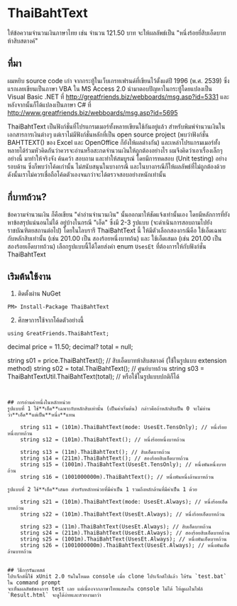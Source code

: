 # ThaiBahtText
ให้ข้อความจำนวนเงินภาษาไทย เช่น จำนวน 121.50 บาท จะให้ผลลัพธ์เป็น "หนึ่งร้อยยี่สิบเอ็ดบาทห้าสิบสตางค์"


## ที่มา
ผมหยิบ source code เก่า จากกระทู้ในเว็บเกรทเฟรนด์ที่เขียนไว้ตั้งแต่ปี 1996 (พ.ศ. 2539) ซึ่งแรกเลยเขียนเป็นภาษา VBA ใน MS Access 2.0
นำมาตอบปัญหาในกระทู้โดยแปลงเป็น Visual Basic .NET ที่ http://greatfriends.biz/webboards/msg.asp?id=5331
และหลังจากนั้นก็ได้แปลงเป็นภาษา C# ที่ http://www.greatfriends.biz/webboards/msg.asp?id=5695

ThaiBahtText เป็นฟังก์ชั่นที่โปรแกรมเมอร์ทั้งหลายเขียนใช้กันอยู่แล้ว สำหรับพิมพ์จำนวนเงินในเอกสารการเงินต่างๆ 
แต่เราไม่มีฟังก์ชั่นหลักที่เป็น open source project (พบว่าฟังก์ชั่น BAHTTEXT() ของ Excel และ OpenOffice ก็ยังให้ผลต่างกัน)
และเหล่าโปรแกรมเมอร์ทั้งหลายได้ร่วมหัวคิดกันว่าควรจะอ่านหรือสะกดจำนวนเงินให้ถูกต้องอย่างไร ผมจึงคิดว่าเอาเรื่องเล็กๆ อย่างนี้
มาทำให้จริงจัง ค้นคว้า สอบถาม และทำให้สมบูรณ์ โดยมีการทดสอบ (Unit testing) อย่างรอบด้าน ซึ่งก็พบว่าโค้ดเก่านั้น
ไม่สนับสนุนในบางกรณี และในบางกรณีก็ให้ผลลัพธ์ที่ไม่ถูกต้องด้วย ดังนั้นเราไม่ควรเชื่อถือโค้ดตัวเองจนกว่าจะได้ตรวจสอบอย่างหนักเท่านั้น

## กี่บาทถ้วน?
ข้อความจำนวนเงิน ก็คือเขียน "คำอ่านจำนวนเงิน" นั้นออกมาให้ชัดแจ้งเท่านั้นเอง โดยมีหลักการที่ยังหาข้อสรุปแน่นอนไม่ได้
อยู่บ้างในกรณี "เอ็ด" ซึ่งมี 2-3 รูปแบบ (จะดำเนินการสอบถามไปยังราชบัณฑิตยสถานต่อไป) โดยในไลบรารี ThaiBahtText นี้
ให้มีตัวเลือกสองกรณีคือ ใช้เอ็ดเฉพาะกับหลักสิบเท่านั้น (เช่น 201.00 เป็น สองร้อยหนึ่งบาทถ้น) 
และ ใช้เอ็ดเสมอ (เช่น 201.00 เป็น สองร้อยเอ็ดบาทถ้วน) เลือกรูปแบบนี้ได้โดยส่งค่า enum `UsesEt` ที่ต้องการให้กับฟังก์ชั่น ThaiBahtText

## เริมต้นใช้งาน
1. ติดตั้งผ่าน NuGet

```
PM> Install-Package ThaiBahtText
```	

2. ศึกษาการใช้จากโค้ดตัวอย่างนี้

```
using GreatFriends.ThaiBahtText;

```
decimal price = 11.50;
decimal? total = null;

string s01 = price.ThaiBahtText(); // สิบเอ็ดบาทห้าสิบสตางค์ (ใช้ในรูปแบบ extension method)
string s02 = total.ThaiBahtText(); // ศูนย์บาทถ้วน
string s03 = ThaiBahtTextUtil.ThaiBahtText(total); // หรือใช้ในรูปแบบปกติก็ได้
```		


## การอ่านค่าหนึ่งในหลักหน่วย
รูปแบบที่ 1 ใช้**เอ็ด**เฉพาะกับหลักสิบเท่านั้น (เป็นค่าเริ่มต้น) กล่าวคือถ้าหลักสิบเป็น 0 จะไม่อ่านว่า**เอ็ด**แต่เป็น**หนึ่ง**แทน

    string s11 = (101m).ThaiBahtText(mode: UsesEt.TensOnly); // หนึ่งร้อยหนึ่งบาทถ้วน
    string s12 = (101m).ThaiBahtText(); // หนึ่งร้อยหนึ่งบาทถ้วน

    string s13 = (11m).ThaiBahtText(); // สิบเอ็ดบาทถ้วน
    string s14 = (211m).ThaiBahtText(); // สองร้อยสิบเอ็ดบาทถ้วน
    string s15 = (1001m).ThaiBahtText(UsesEt.TensOnly); // หนึ่งพันหนึ่งบาทถ้วน
    string s16 = (1001000000m).ThaiBahtText(); // หนึ่งพันหนึ่งล้านบาทถ้วน
    
รูปแบบที่ 2 ใช้**เอ็ด**เสมอ สำหรับหลักหน่วยที่มีค่าเป็น 1 รวมถึงหลักล้านที่มีค่าเป็น 1 ด้วย

    string s21 = (101m).ThaiBahtText(mode: UsesEt.Always); // หนึ่งร้อยเอ็ดบาทถ้วน
    string s22 = (101m).ThaiBahtText(UsesEt.Always); // หนึ่งร้อยเอ็ดบาทถ้วน
    
    string s23 = (11m).ThaiBahtText(UsesEt.Always); // สิบเอ็ดบาทถ้วน
    string s24 = (211m).ThaiBahtText(UsesEt.Always); // สองร้อยสิบเอ็ดบาทถ้วน
    string s25 = (1001m).ThaiBahtText(UsesEt.Always); // หนึ่งพันเอ็ดบาทถ้วน
    string s26 = (1001000000m).ThaiBahtText(UsesEt.Always); // หนึ่งพันเอ็ดล้านบาทถ้วน


## วิธีการรันเทสต์
โปรเจ็กต์นี้ใช้ xUnit 2.0 รันในโหมด console เมื่อ clone โปรเจ็กต์ไปแล้ว ให้รัน `test.bat` ใน command prompt 
จะเห็นผลลัพธ์ของการ test เลย แต่เนื่องจากภาษาไทยแสดงใน console ไม่ได้ ให้ดูผลในไฟล์ `Result.html` จะดูได้ง่ายและสวยงามกว่า


